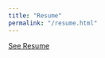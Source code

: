 ```yaml
---
title: "Resume"
permalink: "/resume.html"
---
```


<a class="btn btn-danger" href="https://docs.google.com/document/d/1SIz9j99YtKzXo_F00MuVDrHI1oEkq_KUoylsg39MQCc/edit">See Resume</a>
